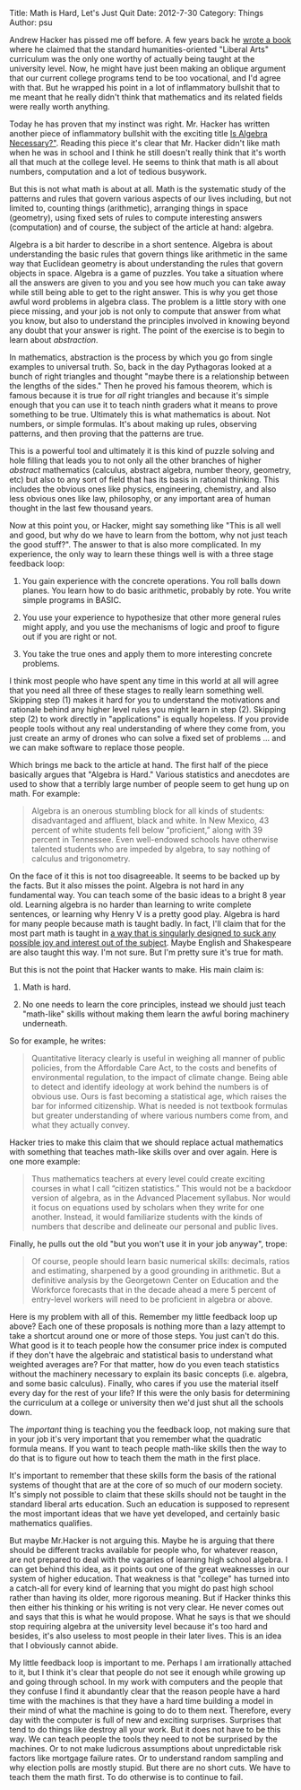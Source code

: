 Title: Math is Hard, Let's Just Quit
Date: 2012-7-30
Category: Things
Author: psu

<p>Andrew Hacker has pissed me off before. A few years back he <a href="http://www.theatlantic.com/entertainment/archive/2010/07/whats-wrong-with-the-american-university-system/60458/">wrote a book</a> where he claimed that the standard humanities-oriented "Liberal Arts" curriculum was the only one worthy of actually being taught at the university level. Now, he might have just been making an oblique argument that our current college programs tend to be too vocational, and I'd agree with that. But he wrapped his point in a lot of inflammatory bullshit that to me meant that he really didn't think that mathematics and its related fields were really worth anything.</p>

<p>
Today he has proven that my instinct was right. Mr. Hacker has written another piece of inflammatory bullshit with the exciting title <a href="http://www.nytimes.com/2012/07/29/opinion/sunday/is-algebra-necessary.html?_r=1&amp;hp&amp;pagewanted=all">Is Algebra Necessary?"</a>. Reading this piece it's clear that Mr. Hacker didn't like math when he was in school and I think he still doesn't really think that it's worth all that much at the college level. He seems to think that math is all about numbers, computation and a lot of tedious busywork.</p>
<p>But this is not what math is about at all. Math is the systematic study of the patterns and rules that govern various aspects of our lives including, but not limited to, counting things (arithmetic), arranging things in space (geometry), using fixed sets of rules to compute interesting answers (computation) and of course, the subject of the article at hand: algebra.</p>
<p>Algebra is a bit harder to describe in a short sentence. Algebra is about understanding the basic rules that govern things like arithmetic in the same way that Euclidean geometry is about understanding the rules that govern objects in space. Algebra is a game of puzzles. You take a situation where all the answers are given to you and you see how much you can take away while still being able to get to the right answer. This is why you get those awful word problems in algebra class. The problem is a little story with one piece missing, and your job is not only to compute that answer from what you know, but also to understand the principles involved in knowing beyond any doubt that your answer is right. The point of the exercise is to begin to learn about <em>abstraction</em>. </p>
<p>In mathematics, abstraction is the process by which you go from single examples to universal truth. So, back in the day Pythagoras looked at a bunch of right triangles and thought "maybe there is a relationship between the lengths of the sides." Then he proved his famous theorem, which is famous because it is true for <em>all</em> right triangles and because it's simple enough that you can use it to teach ninth graders what it means to prove something to be true. Ultimately this is what mathematics is about. Not numbers, or simple formulas. It's about making up rules, observing patterns, and then proving that the patterns are true. </p>
<p>This is a powerful tool and ultimately it is this kind of puzzle solving and hole filling that leads you to not only all the other branches of higher <em>abstract</em> mathematics (calculus, abstract algebra, number theory, geometry, etc) but also to any sort of field that has its basis in rational thinking. This includes the obvious ones like physics, engineering, chemistry, and also less obvious ones like law, philosophy, or any important area of human thought in the last few thousand years.</p>
<p>Now at this point you, or Hacker, might say something like "This is all well and good, but why do we have to learn from the bottom, why not just teach the good stuff?". The answer to that is also more complicated. In my experience, the only way to learn these things well is with a three stage feedback loop:</p>

1. You gain experience with the concrete operations. You roll balls down planes. You learn how to do basic arithmetic, probably by rote. You write simple programs in BASIC.</p>

2. You use your experience to hypothesize that other more general rules might apply, and you use the mechanisms of logic and proof to figure out if you are right or not.</p>

3. You take the true ones and apply them to more interesting concrete problems.

<p>I think most people who have spent any time in this world at all will agree that you need all three of these stages to really learn something well. Skipping step (1) makes it hard for you to understand the motivations and rationale behind any higher level rules you might learn in step (2). Skipping step (2) to work directly in "applications" is equally hopeless. If you provide people tools without any real understanding of where they come from, you just create an army of drones who can solve a fixed set of problems ... and we can make software to replace those people.</p>
<p>Which brings me back to the article at hand. The first half of the piece basically argues that "Algebra is Hard." Various statistics and anecdotes are used to show that a terribly large number of people seem to get hung up on math. For example:</p>
<blockquote><p>
Algebra is an onerous stumbling block for all kinds of students: disadvantaged and affluent, black and white. In New Mexico, 43 percent of white students fell below “proficient,” along with 39 percent in Tennessee. Even well-endowed schools have otherwise talented students who are impeded by algebra, to say nothing of calculus and trigonometry.
</p></blockquote>
<p>On the face of it this is not too disagreeable. It seems to be backed up by the facts. But it also misses the point. Algebra is not hard in any fundamental way. You can teach some of the basic ideas to a bright 8 year old. Learning algebra is no harder than learning to write complete sentences, or learning why Henry V is a pretty good play. Algebra is hard for many people because math is taught badly. In fact, I'll claim that for the most part math is taught in <a href="http://worrydream.com/refs/Lockhart-MathematiciansLament.pdf">a way that is singularly designed to suck any possible joy and interest out of the subject</a>. Maybe English and Shakespeare are also taught this way. I'm not sure. But I'm pretty sure it's true for math.</p>
<p>But this is not the point that Hacker wants to make. His main claim is:</p>

1. Math is hard.

2. No one needs to learn the core principles, instead we should just teach "math-like" skills without making them learn the awful boring machinery underneath.

<p>So for example, he writes:</p>
<blockquote><p>
Quantitative literacy clearly is useful in weighing all manner of public policies, from the Affordable Care Act, to the costs and benefits of environmental regulation, to the impact of climate change. Being able to detect and identify ideology at work behind the numbers is of obvious use. Ours is fast becoming a statistical age, which raises the bar for informed citizenship. What is needed is not textbook formulas but greater understanding of where various numbers come from, and what they actually convey.
</p></blockquote>
<p>Hacker tries to make this claim that we should replace actual mathematics with something that teaches math-like skills over and over again. Here is one more example:</p>
<blockquote><p>
Thus mathematics teachers at every level could create exciting courses in what I call “citizen statistics.” This would not be a backdoor version of algebra, as in the Advanced Placement syllabus. Nor would it focus on equations used by scholars when they write for one another. Instead, it would familiarize students with the kinds of numbers that describe and delineate our personal and public lives.
</p></blockquote>
<p>Finally, he pulls out the old "but you won't use it in your job anyway", trope:</p>
<blockquote><p>
Of course, people should learn basic numerical skills: decimals, ratios and estimating, sharpened by a good grounding in arithmetic. But a definitive analysis by the Georgetown Center on Education and the Workforce forecasts that in the decade ahead a mere 5 percent of entry-level workers will need to be proficient in algebra or above.
</p></blockquote>
<p>Here is my problem with all of this. Remember my little feedback loop up above? Each one of these proposals is nothing more than a lazy attempt to take a shortcut around one or more of those steps. You just can't do this. What good is it to teach people how the consumer price index is computed if they don't have the algebraic and statistical basis to understand what weighted averages are? For that matter, how do you even teach statistics without the machinery necessary to explain its basic concepts (i.e. algebra, and some basic calculus). Finally, who cares if you use the material itself every day for the rest of your life? If this were the only basis for determining the curriculum at a college or university then we'd just shut all the schools down. </p>
<p>The <em>important</em> thing is teaching you the feedback loop, not making sure that in your job it's very important that you remember what the quadratic formula means. If you want to teach people math-like skills then the way to do that is to figure out how to teach them the math in the first place. </p>
<p>It's important to remember that these skills form the basis of the rational systems of thought that are at the core of so much of our modern society. It's simply not possible to claim that these skills should not be taught in the standard liberal arts education. Such an education is supposed to represent the most important ideas that we have yet developed, and certainly basic mathematics qualifies.</p>
<p>But maybe Mr.Hacker is not arguing this. Maybe he is arguing that there should be different tracks available for people who, for whatever reason, are not prepared to deal with the vagaries of learning high school algebra. I can get behind this idea, as it points out one of the great weaknesses in our system of higher education. That weakness is that "college" has turned into a catch-all for every kind of learning that you might do past high school rather than having its older, more rigorous meaning. But if Hacker thinks this then either his thinking or his writing is not very clear. He never comes out and says that this is what he would propose. What he says is that we should stop requiring algebra at the university level because it's too hard and besides, it's also useless to most people in their later lives. This is an idea that I obviously cannot abide.</p>
<p>My little feedback loop is important to me. Perhaps I am irrationally attached to it, but I think it's clear that people do not see it enough while growing up and going through school. In my work with computers and the people that they confuse I find it abundantly clear that the reason people have a hard time with the machines is that they have a hard time building a model in their mind of what the machine is going to do to them next. Therefore, every day with the computer is full of new and exciting surprises. Surprises that tend to do things like destroy all your work. But it does not have to be this way. We can teach people the tools they need to not be surprised by the machines. Or to not make ludicrous assumptions about unpredictable risk factors like mortgage failure rates. Or to understand random sampling and why election polls are mostly stupid. But there are no short cuts. We have to teach them the math first. To do otherwise is to continue to fail.</p>